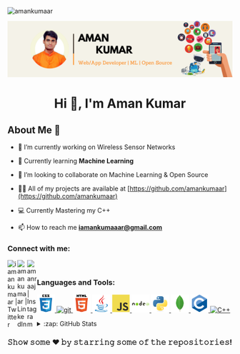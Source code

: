 <p align="left"> <img src="https://komarev.com/ghpvc/?username=amankumaar&label=Profile%20views&color=0e75b6&style=flat" alt="amankumaar" /> </p>

![Banner](https://github.com/amankumaar/amankumaar/blob/main/Banner.png)

<h1 align="center">Hi 👋, I'm Aman Kumar</h1>

## About Me :wave:

- 🔭 I’m currently working on Wireless Sensor Networks

- 🌱 Currently learning **Machine Learning**

- 👯 I’m looking to collaborate on Machine Learning & Open Source

- 👨‍💻 All of my projects are available at [https://github.com/amankumaar](https://github.com/amankumaar)

- 💻 Currently Mastering my C++

- 📫 How to reach me **iamankumaaar@gmail.com**

### Connect with me:

[<img align="left" alt="iamankumaar | Twitter" width="22px" src="https://cdn.jsdelivr.net/npm/simple-icons@v3/icons/twitter.svg" />](https://twitter.com/iamankumaaar)
[<img align="left" alt="amankumaar | LinkedIn" width="22px" src="https://cdn.jsdelivr.net/npm/simple-icons@v3/icons/linkedin.svg" />](https://www.linkedin.com/in/amankumaaar/)
[<img align="left" alt="amanraaj | Instagram" width="22px" src="https://cdn.jsdelivr.net/npm/simple-icons@v3/icons/instagram.svg" />](https://www.instagram.com/iamanraaj/?hl=en)

<br />

<h3 align="left">Languages and Tools:</h3>

<p align="left"> <a href="https://www.w3schools.com/css/" target="_blank"> <img src="https://raw.githubusercontent.com/devicons/devicon/master/icons/css3/css3-original-wordmark.svg" alt="css3" width="40" height="40"/> </a> 
<a href="https://git-scm.com/" target="_blank"> <img src="https://www.vectorlogo.zone/logos/git-scm/git-scm-icon.svg" alt="git" width="40" height="40"/> </a> 
<a href="https://www.w3.org/html/" target="_blank"> <img src="https://raw.githubusercontent.com/devicons/devicon/master/icons/html5/html5-original-wordmark.svg" alt="html5" width="40" height="40"/> </a> 
<a href="https://www.java.com" target="_blank"> <img src="https://raw.githubusercontent.com/devicons/devicon/master/icons/java/java-original.svg" alt="java" width="40" height="40"/> </a> 
<a href="https://developer.mozilla.org/en-US/docs/Web/JavaScript" target="_blank"> <img src="https://raw.githubusercontent.com/devicons/devicon/master/icons/javascript/javascript-original.svg" alt="javascript" width="40" height="40"/> </a> 
<a href="https://nodejs.org" target="_blank"> <img src="https://raw.githubusercontent.com/devicons/devicon/master/icons/nodejs/nodejs-original-wordmark.svg" alt="nodejs" width="40" height="40"/> </a> <a href="https://www.python.org" target="_blank"> <img src="https://raw.githubusercontent.com/devicons/devicon/master/icons/python/python-original.svg" alt="python" width="40" height="40"/> </a> 
  <a href="https://www.mongodb.com" target="_blank"> <img src="https://raw.githubusercontent.com/devicons/devicon/master/icons/mongodb/mongodb-original.svg" alt="mongodb" width="40" height="40"/> </a> 
<a href="https://en.wikipedia.org/wiki/C_(programming_language)" target="_blank"> <img src="https://raw.githubusercontent.com/devicons/devicon/master/icons/c/c-original.svg" alt="C" width="40" height="40"/> </a>
<a href="https://www.w3schools.com/CPP/default.asp" target="_blank"> <img src="https://img.icons8.com/color/48/000000/c-plus-plus-logo.png" alt="C++" width="40" height="40"/> </a> </p>

<details>
  <summary>:zap: GitHub Stats</summary>
<p><img align="left" src="https://github-readme-stats.vercel.app/api/top-langs?username=amankumaar&show_icons=true&locale=en&layout=compact" alt="amankumaar" /></p>

<p>&nbsp;<img align="center" src="https://github-readme-stats.vercel.app/api?username=amankumaar&show_icons=true&locale=en" alt="amankumaar" /></p>
</details>

### 𝚂𝚑𝚘𝚠 𝚜𝚘𝚖𝚎 ❤️ 𝚋𝚢 𝚜𝚝𝚊𝚛𝚛𝚒𝚗𝚐 𝚜𝚘𝚖𝚎 𝚘𝚏 𝚝𝚑𝚎 𝚛𝚎𝚙𝚘𝚜𝚒𝚝𝚘𝚛𝚒𝚎𝚜!
